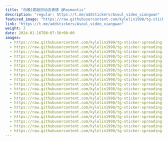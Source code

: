 ```yaml
---
title: "向晚1期装扮动态表情 @Rosmontis"
description: "regular: https://t.me/addstickers/Asoul_video_xiangwan"
featured_image: "https://raw.githubusercontent.com/kylelin1998/tg-sticker-spreading-worldwide-images/main/img/50c3de80-b642-4e4e-badc-c57fbe24b378.jpg"
link: "https://t.me/addstickers/Asoul_video_xiangwan"
weight: 3
date: 2024-01-16T08:07:56+08:00
images:
  - https://raw.githubusercontent.com/kylelin1998/tg-sticker-spreading-worldwide-images/main/img/50c3de80-b642-4e4e-badc-c57fbe24b378.jpg
  - https://raw.githubusercontent.com/kylelin1998/tg-sticker-spreading-worldwide-images/main/img/90f00b32-b7cc-4585-8f29-2d3159354d8f.jpg
  - https://raw.githubusercontent.com/kylelin1998/tg-sticker-spreading-worldwide-images/main/img/041ec318-2adc-4937-a8d9-6b43563adef4.jpg
  - https://raw.githubusercontent.com/kylelin1998/tg-sticker-spreading-worldwide-images/main/img/b15f83d3-f5f1-4468-8529-61c053662b7a.jpg
  - https://raw.githubusercontent.com/kylelin1998/tg-sticker-spreading-worldwide-images/main/img/b8c0d6cf-a624-4d79-9d11-cb124310fcbd.jpg
  - https://raw.githubusercontent.com/kylelin1998/tg-sticker-spreading-worldwide-images/main/img/d22dc066-8a73-40a8-91f9-fdf5f9059b91.jpg
  - https://raw.githubusercontent.com/kylelin1998/tg-sticker-spreading-worldwide-images/main/img/182232e3-6c5b-4414-aec5-d541f527e411.jpg
  - https://raw.githubusercontent.com/kylelin1998/tg-sticker-spreading-worldwide-images/main/img/f3b544d6-a258-4018-9115-6c14bbbcf405.jpg
  - https://raw.githubusercontent.com/kylelin1998/tg-sticker-spreading-worldwide-images/main/img/1d292b2e-863d-4f45-abab-68ef83a29c88.jpg
  - https://raw.githubusercontent.com/kylelin1998/tg-sticker-spreading-worldwide-images/main/img/6fe464bb-f124-46bb-a6a4-bdc760bd17d5.jpg
  - https://raw.githubusercontent.com/kylelin1998/tg-sticker-spreading-worldwide-images/main/img/0edf333d-629d-4ff4-872c-7b1121f9bb61.jpg
  - https://raw.githubusercontent.com/kylelin1998/tg-sticker-spreading-worldwide-images/main/img/cddf94c3-6ccf-4939-8e07-e1cddba9f894.jpg
  - https://raw.githubusercontent.com/kylelin1998/tg-sticker-spreading-worldwide-images/main/img/83c85f81-8568-4846-9bcc-ec449743756c.jpg
  - https://raw.githubusercontent.com/kylelin1998/tg-sticker-spreading-worldwide-images/main/img/a9e65db1-b524-413c-a31d-d8a56a334d5b.jpg
  - https://raw.githubusercontent.com/kylelin1998/tg-sticker-spreading-worldwide-images/main/img/a33e7f66-4de4-4d59-a47e-b7799280c63d.jpg
  - https://raw.githubusercontent.com/kylelin1998/tg-sticker-spreading-worldwide-images/main/img/4949e08d-45c2-499d-a23b-2c43da056473.jpg
  - https://raw.githubusercontent.com/kylelin1998/tg-sticker-spreading-worldwide-images/main/img/d07b969a-f1da-4366-9c57-e45ea8715493.jpg
  - https://raw.githubusercontent.com/kylelin1998/tg-sticker-spreading-worldwide-images/main/img/afdbeeec-1d92-4d84-ac5a-5bbd7f23d782.jpg
  - https://raw.githubusercontent.com/kylelin1998/tg-sticker-spreading-worldwide-images/main/img/902dec2c-d199-4d80-a3ff-0d0bcaabc8d7.jpg
  - https://raw.githubusercontent.com/kylelin1998/tg-sticker-spreading-worldwide-images/main/img/be25c5fd-fe5c-43aa-88bb-a47c2852b410.jpg
---
```

